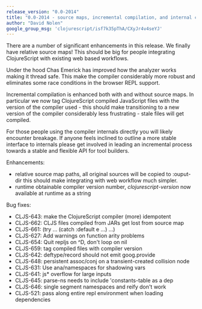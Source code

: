 ```yaml
---
release_version: "0.0-2014"
title: "0.0-2014 - source maps, incremental compilation, and internal changes"
author: "David Nolen"
google_group_msg: 'clojurescript/isf7k35pThA/CXyJr4v4seYJ'
---
```


There are a number of significant enhancements in this
release. We finally have relative source maps! This should be big
for people integrating ClojureScript with existing web
based workflows.

Under the hood Chas Emerick has improved how the analyzer works making
it thread safe. This make the compiler considerably more robust and
eliminates some race conditions in the browser REPL support.

Incremental compilation is enhanced both with and without source
maps. In particular we now tag ClojureScript compiled JavaScript files
with the version of the compiler used - this should make transitioning
to a new version of the compiler considerably less frustrating - stale
files will get compiled.

For those people using the compiler internals directly you will likely
encounter breakage. If anyone feels inclined to outline a more stable
interface to internals please get involved in leading an incremental
process towards a stable and flexible API for tool builders.

Enhancements:

* relative source map paths, all original sources will be copied to
  :ouput-dir this should make integrating with web workflow much simpler.
* runtime obtainable compiler version number, *clojurescript-version* now
  available at runtime as a string

Bug fixes:

* CLJS-643: make the ClojureScript compiler (more) idempotent
* CLJS-662: CLJS files compiled from JARs get lost from source map
* CLJS-661: (try ... (catch :default e ...) ...)
* CLJS-627: Add warnings on function arity problems
* CLJS-654: Quit repljs on ^D, don't loop on nil
* CLJS-659: tag compiled files with compiler version
* CLJS-642: deftype/record should not emit goog.provide
* CLJS-648: persistent assoc/conj on a transient-created collision node
* CLJS-631: Use ana/namespaces for shadowing vars
* CLJS-641: js* overflow for large inputs
* CLJS-645: parse-ns needs to include 'constants-table as a dep
* CLJS-646: single segment namespaces and reify don't work
* CLJS-521: pass along entire repl environment when loading dependencies
